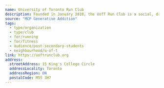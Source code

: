 ```yaml
---
name: University of Toronto Run Club
description: Founded in January 2018, the UofT Run Club is a social, drop-in, all paces welcome run group affiliated with the University of Toronto.  Runners of all abilities are able to join. We aim to create a space where community members can exercise, explore Toronto, and form meaningful connections with like-minded individuals. No one left behind.
source: "MCP Generative Addition"
tags:
  - type/organization
  - type/club
  - for/running
  - for/fitness
  - audience/post-secondary-students
  - neighbourhood/u-of-t
link: https://uoftrunclub.org
address:
  streetAddress: 15 King's College Circle
  addressLocality: Toronto
  addressRegion: ON
  postalCode: M5S 3H7
---
```

